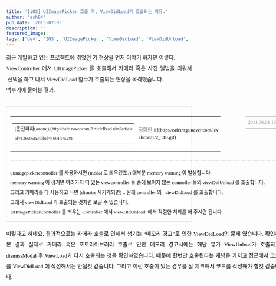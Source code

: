```yaml
---
title: '[iOS] UIImagePicker 호출 후, ViewDidLoad가 호출되는 이유.'
author: 'ash84'
pub_date: '2015-07-03'
description: ''
featured_image: ''
tags: ['dev', 'IOS', 'UIImagePicker', 'ViewDidLoad', 'ViewDidUnload', '메모리경고']
---
```



<div style="line-height: 2;"></div><div style="line-height: 2; "><div style="line-height: 2; text-align: justify; "><span style="font-size: 10pt; "><span style="font-family: Dotum; font-size: 11pt; ">최근 개발하고 있는 프로젝트에 겪었던 기 현상을 먼저 이야기 하자면 이렇다. </span></span></div><span style="font-size: 11pt; ">  
</span>

<div style="text-align: justify;"><span style="font-size: 11pt; ">  
</span><span style="line-height: 2;">  
<span style="font-size: 11pt; ">  
</span></span></div><span style="font-size: 11pt; ">  
</span>

<div style="text-align: justify;"><span style="font-size: 11pt; ">  
</span><span style="line-height: 2; "><span style="font-size: 10pt; "><span style="font-family: Dotum; font-size: 11pt; ">ViewController 에서 UIImagePicker 를 호출해서 카메라 혹은 사진 앨범을 띄워서  선택을 하고 나서 ViewDidLoad 함수가 호출되는 현상을 목격했습니다.  </span></span></span></div><span style="font-size: 11pt; ">  
</span>

<div style="text-align: justify;"><span style="font-size: 11pt; ">  
</span>  
<span style="font-size: 11pt; ">  
</span></div><span style="font-size: 11pt; ">  
</span><span style="line-height: 2;"><div style="text-align: justify;"><span style="font-size: 11pt; ">  
</span><span style="font-size: 10pt; "><span style="font-family: Dotum; font-size: 11pt; ">맥부기에 물어본 결과. </span></span></div></span>

<div style="text-align: justify;"></div><div style="text-align: justify;"><span style="line-height: 2; "><span style="font-size: 10pt; "><span style="font-family: Dotum; "> </span></span></span></div><div class="tit-box" style="color: rgb(0, 0, 0); line-height: 2; text-align: justify; font-family: dotum; font-size: 12px; list-style-type: none; list-style-position: initial; list-style-image: initial; margin-top: 0px; margin-right: 0px; margin-bottom: 0px; margin-left: 0px; padding-top: 0px; padding-right: 0px; padding-bottom: 0px; padding-left: 0px; clear: both; width: 743px; overflow-x: hidden; overflow-y: hidden; "><div class="fl reply_write" style="font-family: dotum; font-size: 12px; list-style-type: none; list-style-position: initial; list-style-image: initial; margin-top: 1px; margin-right: 0px; margin-bottom: 0px; margin-left: 0px; padding-top: 0px; padding-right: 0px; padding-bottom: 0px; padding-left: 0px; width: 570px !important; float: left; "></div></div><div class="txc-textbox" style="border-top-style: solid; border-right-style: solid; border-bottom-style: solid; border-left-style: solid; border-top-width: 1px; border-right-width: 1px; border-bottom-width: 1px; border-left-width: 1px; border-top-color: rgb(203, 203, 203); border-right-color: rgb(203, 203, 203); border-bottom-color: rgb(203, 203, 203); border-left-color: rgb(203, 203, 203); background-color: rgb(255, 255, 255); padding-top: 10px; padding-right: 10px; padding-bottom: 10px; padding-left: 10px; "><div class="tit-box" style="color: rgb(0, 0, 0); line-height: 2; font-family: dotum; font-size: 12px; list-style-type: none; list-style-position: initial; list-style-image: initial; margin-top: 0px; margin-right: 0px; margin-bottom: 0px; margin-left: 0px; padding-top: 0px; padding-right: 0px; padding-bottom: 0px; padding-left: 0px; clear: both; width: 743px; overflow-x: hidden; overflow-y: hidden; "><div class="fl reply_write" style="font-family: dotum; font-size: 12px; list-style-type: none; list-style-position: initial; list-style-image: initial; margin-top: 1px; margin-right: 0px; margin-bottom: 0px; margin-left: 0px; padding-top: 0px; padding-right: 0px; padding-bottom: 0px; padding-left: 0px; width: 570px !important; float: left; "><table border="0" cellpadding="0" cellspacing="0" style="text-align: justify;"><tbody><tr><td class="m-tcol-c b" style="font-family: dotum; font-size: 12px; font-weight: bold; padding-right: 5px; line-height: 2; word-break: break-all; color: rgb(0, 0, 0); "><table cellspacing="0" summary="퍼스나콘/아이디 영역"><tbody><tr><td class="p-nick" style="font-family: dotum; font-size: 12px; padding-right: 5px; line-height: 2; word-break: break-all; ">[<span style="font-size: 10pt; "><span style="font-family: Dotum; ">윤찬파파(azone)</span></span>](http://cafe.naver.com/ArticleRead.nhn?articleid=136606&clubid=16914752#)</td></tr></tbody></table></td><td class="m-tcol-c step" style="font-family: dotum; font-size: 12px; padding-right: 5px; line-height: 1.5; word-break: break-all; color: rgb(0, 0, 0); "><span class="filter-50" style="opacity: 0.5; zoom: 1; "><span style="font-size: 10pt; "><span style="font-family: Dotum; ">정회원</span></span></span><span style="font-size: 10pt; "><span style="font-family: Dotum; "> </span></span><span><span style="font-size: 10pt; "><span style="font-family: Dotum; ">![](http://cafeimgs.naver.com/levelicon/1/2_110.gif)</span></span></span></td></tr></tbody></table></div><div class="fr select_c" style="font-family: dotum; font-size: 12px; list-style-type: none; list-style-position: initial; list-style-image: initial; margin-top: 6px; margin-right: 0px; margin-bottom: 0px; margin-left: 0px; padding-top: 0px; padding-right: 0px; padding-bottom: 0px; padding-left: 0px; position: relative; top: -4px; float: right; "><table border="0" cellpadding="0" cellspacing="0" style="text-align: justify;"><tbody><tr><td align="right" class="m-tcol-c date" style="font-family: dotum; font-size: 11px; opacity: 0.5; padding-right: 5px; line-height: 2; color: rgb(0, 0, 0); "><span style="font-size: 10pt; "><span style="font-family: Dotum; ">2011.06.01 13:56</span></span></td></tr></tbody></table></div></div><div class="h-5" style="color: rgb(0, 0, 0); line-height: 2; text-align: justify; font-family: dotum; font-size: 0px; list-style-type: none; list-style-position: initial; list-style-image: initial; margin-top: 0px; margin-right: 0px; margin-bottom: 0px; margin-left: 0px; padding-top: 0px; padding-right: 0px; padding-bottom: 0px; padding-left: 0px; clear: both; height: 5px; overflow-x: hidden; overflow-y: hidden; "></div><div class="board-box-line-dashed reply_write" style="color: rgb(0, 0, 0); line-height: 2; text-align: justify; font-family: dotum; font-size: 0px; list-style-type: none; list-style-position: initial; list-style-image: initial; margin-top: 0px; margin-right: 0px; margin-bottom: 0px; margin-left: 0px; padding-top: 0px; padding-right: 0px; padding-bottom: 0px; padding-left: 0px; height: 3px; width: 743px; border-bottom-style: dashed; border-bottom-width: 1px; opacity: 0.3; border-top-color: rgb(102, 102, 102); border-right-color: rgb(102, 102, 102); border-bottom-color: rgb(102, 102, 102); border-left-color: rgb(102, 102, 102); "></div><div class="h-0" style="color: rgb(0, 0, 0); line-height: 2; font-family: dotum; font-size: 12px; list-style-type: none; list-style-position: initial; list-style-image: initial; margin-top: 0px; margin-right: 0px; margin-bottom: 0px; margin-left: 0px; padding-top: 0px; padding-right: 0px; padding-bottom: 0px; padding-left: 0px; "></div><div class="tbody m-tcol-c" id="tbody" style="list-style-type: none; list-style-position: initial; list-style-image: initial; margin-top: 20px; margin-right: 0px; margin-bottom: 0px; margin-left: 0px; padding-top: 0px; padding-right: 0px; padding-bottom: 0px; padding-left: 0px; clear: both; width: 743px; position: relative; overflow-y: hidden; overflow-x: auto !important; "><div style="color: rgb(0, 0, 0); font-family: dotum; font-size: 12px; line-height: 2; text-align: justify; "><span style="font-size: 10pt; "><span style="font-family: Dotum; ">uiimagepickercontroller 를 사용하시면 (modal 로 띄우겠죠?) 대부분 memory warning 이 발생합니다. </span></span></div><div style="color: rgb(0, 0, 0); font-family: dotum; font-size: 12px; line-height: 2; text-align: justify; "><span style="font-size: 10pt; "><span style="font-family: Dotum; ">memory warning 이 생기면 여러가지 떠 있는 viewcontroller 들 중에 보이지 않는 controller 들의 viewDidUnload 를 호출합니다.</span></span></div><div style="color: rgb(0, 0, 0); font-family: dotum; font-size: 12px; line-height: 2; text-align: justify; "><span style="font-size: 10pt; "><span style="font-family: Dotum; ">그리고 카메라를 다 사용하고 나면 (dismiss 시키게되면) .. 원래 controller 의   viewDidLoad 를 호출합니다.</span></span></div><div style="text-align: justify;"><font color="#000000" face="dotum"><span style="line-height: 2;">  
</span></font></div><font color="#000000" face="dotum"><div style="text-align: justify;"><span style="line-height: 2; "><span style="font-size: 10pt; "><span style="font-family: Dotum; ">그래서 viewDidLoad 가 호출되는 것처럼 보일 수 있습니다.</span></span></span></div></font>

<div style="text-align: justify;"></div><font color="#000000" face="dotum"><div style="text-align: justify;"><span style="line-height: 2; "><span style="font-size: 10pt; "><span style="font-family: Dotum; ">UIImagePickerController 를 띄우는 Controller 에서 viewDidUnload  에서 적절한 처리를 해 주시면 됩니다.   
  </span></span></span></div></font>

</div></div></div><div style="line-height: 2; "><div class="tbody m-tcol-c" id="tbody" style="list-style-type: none; list-style-position: initial; list-style-image: initial; margin-top: 20px; margin-right: 0px; margin-bottom: 0px; margin-left: 0px; padding-top: 0px; padding-right: 0px; padding-bottom: 0px; padding-left: 0px; clear: both; width: 743px; position: relative; overflow-y: hidden; overflow-x: auto !important; "><font color="#000000" face="dotum"><div style="text-align: justify; line-height: 2; "><span style="line-height: 2; "><span style="font-size: 10pt; "><span style="font-family: Dotum; font-size: 11pt; ">이렇다고 하</span></span><span style="font-size: 10pt; "><span style="font-family: Dotum; font-size: 11pt; ">네요, 결과적으로는 카메라 호출로 인해서 생기는 “메모리 경고”로 인한 ViewDidLoad의 문제 였습니다. 확인해 본 결과 실제로 카메라 혹은 포토라이브러리 호출로 인한 </span></span><span style="font-size: 10pt; "><span style="font-family: Dotum; font-size: 11pt; ">메모리 경고시에는 해당 뷰가 ViewUnload가 호출되고 dismissModal 후 ViewLoad가 다시 호출되는 것을 확인하였습니다. </span></span></span><span style="font-family: Dotum; font-size: 11pt; line-height: 2; ">때문에 한번만 호출된다는 개념을 가지고 접근해서 코드를 ViewDidLoad 에 작성해서는 안될것 같습니다. 그리고 이런 호출이 있는 경우를 잘 체크해서 코드를 작성해야 할것 같습니다.  </span></div></font></div></div>

